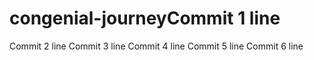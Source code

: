 # congenial-journeyCommit 1 line
Commit 2 line
Commit 3 line
Commit 4 line
Commit 5 line
Commit 6 line
